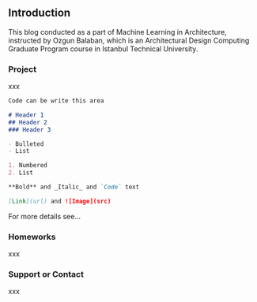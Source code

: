 ## Introduction

This blog conducted as a part of Machine Learning in Architecture, instructed by Ozgun Balaban, which is an Architectural Design Computing Graduate Program course in Istanbul Technical University.

### Project

xxx

```markdown
Code can be write this area

# Header 1
## Header 2
### Header 3

- Bulleted
- List

1. Numbered
2. List

**Bold** and _Italic_ and `Code` text

[Link](url) and ![Image](src)
```

For more details see...

### Homeworks

xxx

### Support or Contact

xxx
